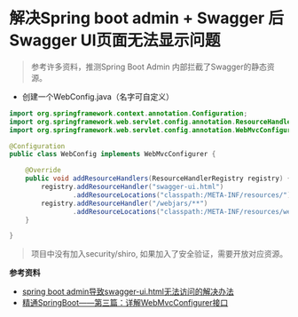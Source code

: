 # 解决Spring boot admin + Swagger 后Swagger UI页面无法显示问题
> 参考许多资料，推测Spring Boot Admin 内部拦截了Swagger的静态资源。

* 创建一个WebConfig.java（名字可自定义）
```Java
import org.springframework.context.annotation.Configuration;
import org.springframework.web.servlet.config.annotation.ResourceHandlerRegistry;
import org.springframework.web.servlet.config.annotation.WebMvcConfigurer;

@Configuration
public class WebConfig implements WebMvcConfigurer {

    @Override
    public void addResourceHandlers(ResourceHandlerRegistry registry) {
        registry.addResourceHandler("swagger-ui.html")
                .addResourceLocations("classpath:/META-INF/resources/");
        registry.addResourceHandler("/webjars/**")
                .addResourceLocations("classpath:/META-INF/resources/webjars/");
    }

}
```
> 项目中没有加入security/shiro, 如果加入了安全验证，需要开放对应资源。

**参考资料**
* [spring boot admin导致swagger-ui.html无法访问的解决办法](https://blog.csdn.net/javajxz008/article/details/89361584)
* [精通SpringBoot——第三篇：详解WebMvcConfigurer接口](https://yq.aliyun.com/articles/617307)
